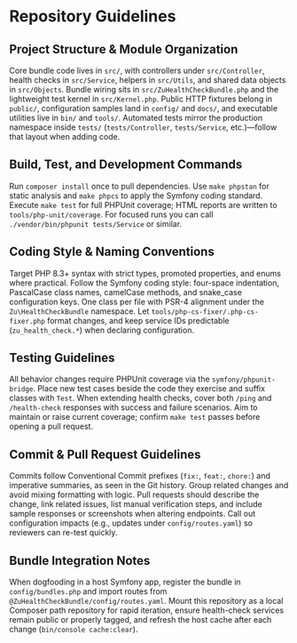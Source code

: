 # Repository Guidelines

## Project Structure & Module Organization
Core bundle code lives in `src/`, with controllers under `src/Controller`, health checks in `src/Service`, helpers in `src/Utils`, and shared data objects in `src/Objects`. Bundle wiring sits in `src/ZuHealthCheckBundle.php` and the lightweight test kernel in `src/Kernel.php`. Public HTTP fixtures belong in `public/`, configuration samples land in `config/` and `docs/`, and executable utilities live in `bin/` and `tools/`. Automated tests mirror the production namespace inside `tests/` (`tests/Controller`, `tests/Service`, etc.)—follow that layout when adding code.

## Build, Test, and Development Commands
Run `composer install` once to pull dependencies. Use `make phpstan` for static analysis and `make phpcs` to apply the Symfony coding standard. Execute `make test` for full PHPUnit coverage; HTML reports are written to `tools/php-unit/coverage`. For focused runs you can call `./vendor/bin/phpunit tests/Service` or similar.

## Coding Style & Naming Conventions
Target PHP 8.3+ syntax with strict types, promoted properties, and enums where practical. Follow the Symfony coding style: four-space indentation, PascalCase class names, camelCase methods, and snake_case configuration keys. One class per file with PSR-4 alignment under the `Zu\HealthCheckBundle` namespace. Let `tools/php-cs-fixer/.php-cs-fixer.php` format changes, and keep service IDs predictable (`zu_health_check.*`) when declaring configuration.

## Testing Guidelines
All behavior changes require PHPUnit coverage via the `symfony/phpunit-bridge`. Place new test cases beside the code they exercise and suffix classes with `Test`. When extending health checks, cover both `/ping` and `/health-check` responses with success and failure scenarios. Aim to maintain or raise current coverage; confirm `make test` passes before opening a pull request.

## Commit & Pull Request Guidelines
Commits follow Conventional Commit prefixes (`fix:`, `feat:`, `chore:`) and imperative summaries, as seen in the Git history. Group related changes and avoid mixing formatting with logic. Pull requests should describe the change, link related issues, list manual verification steps, and include sample responses or screenshots when altering endpoints. Call out configuration impacts (e.g., updates under `config/routes.yaml`) so reviewers can re-test quickly.

## Bundle Integration Notes
When dogfooding in a host Symfony app, register the bundle in `config/bundles.php` and import routes from `@ZuHealthCheckBundle/config/routes.yaml`. Mount this repository as a local Composer path repository for rapid iteration, ensure health-check services remain public or properly tagged, and refresh the host cache after each change (`bin/console cache:clear`).
